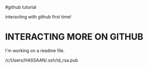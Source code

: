 #github tutorial

interacting with github first time!


# INTERACTING MORE ON GITHUB

I'm working on a readme file.


<!-- My key -->
/c/Users/HASSAAN/.ssh/id_rsa.pub